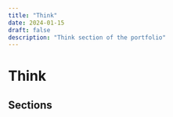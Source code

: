 ```yaml
---
title: "Think"
date: 2024-01-15
draft: false
description: "Think section of the portfolio"
---
```


# Think

## Sections

